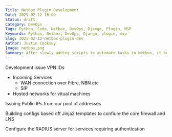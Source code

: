 ```yaml
---
Title: Netbox Plugin Development
Date: 2025-02-12 16:00
Status: draft
Category: DevOps
Tags: Python, Code, Netbox, DevOps, Django, Plugin, MSP
Keywords: Python, Netbox, DevOps, Django, plugin, msp
Slug: 2025-02-12-netbox-plugin-dev
Author: Justin Cooksey
Image: netbox.png
Summary: After slowly adding scripts to automate tasks in Netbox, it became apparent that it would be more effective to imoplement them all in a Netbox (Django) plugin.  These are some notes covering my migration to a plugin.
---
```


Development issue VPN IDs
  - Incoming Services
    - WAN connection over Fibre, NBN etc
    - SIP
  - Hosted networks for vitual machines

Issuing Public IPs from our pool of addresses

Building configs based off Jinja2 templates to confiure the core firewall and LNS

Configure the RADIUS server for services requiring authentication



